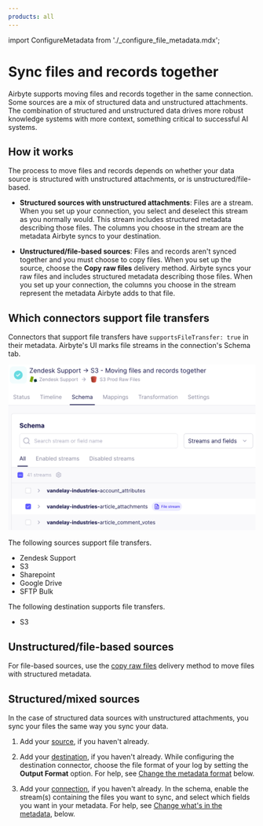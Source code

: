```yaml
---
products: all
---
```


import ConfigureMetadata from './_configure_file_metadata.mdx';

# Sync files and records together

Airbyte supports moving files and records together in the same connection. Some sources are a mix of structured data and unstructured attachments. The combination of structured and unstructured data drives more robust knowledge systems with more context, something critical to successful AI systems.

## How it works

The process to move files and records depends on whether your data source is structured with unstructured attachments, or is unstructured/file-based.

- **Structured sources with unstructured attachments**: Files are a stream. When you set up your connection, you select and deselect this stream as you normally would. This stream includes structured metadata describing those files. The columns you choose in the stream are the metadata Airbyte syncs to your destination.

- **Unstructured/file-based sources**: Files and records aren't synced together and you must choose to copy files. When you set up the source, choose the **Copy raw files** delivery method. Airbyte syncs your raw files and includes structured metadata describing those files. When you set up your connection, the columns you choose in the stream represent the metadata Airbyte adds to that file.

## Which connectors support file transfers

Connectors that support file transfers have `supportsFileTransfer: true` in their metadata. Airbyte's UI marks file streams in the connection's Schema tab.

![A file stream in the schema with a "File stream" badge beside it](assets/file-based-stream.png)

The following sources support file transfers.

- Zendesk Support
- S3
- Sharepoint
- Google Drive
- SFTP Bulk

The following destination supports file transfers.

- S3

## Unstructured/file-based sources

For file-based sources, use the [copy raw files](delivery-methods#copy-raw-files) delivery method to move files with structured metadata.

## Structured/mixed sources

In the case of structured data sources with unstructured attachments, you sync your files the same way you sync your data.

1. Add your [source](getting-started/add-a-source), if you haven't already.

2. Add your [destination](getting-started/add-a-destination), if you haven't already. While configuring the destination connector, choose the file format of your log by setting the **Output Format** option. For help, see [Change the metadata format](#metadata-format) below.

3. Add your [connection](getting-started/set-up-a-connection), if you haven't already. In the schema, enable the stream(s) containing the files you want to sync, and select which fields you want in your metadata. For help, see [Change what's in the metadata](#metadata-content), below.

<ConfigureMetadata />
